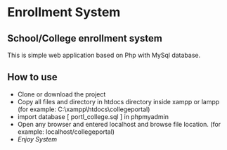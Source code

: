 # Enrollment System
## School/College enrollment system
This is simple web application based on Php with MySql database.

## How to use
- Clone or download the project
- Copy all files and directory in htdocs directory inside xampp or lampp (for example: C:\xampp\htdocs\collegeportal)
- import database [ portl_college.sql ] in phpmyadmin
- Open any browser and entered localhost and browse file location. (for example: localhost/collegeportal)
- *Enjoy System* 
